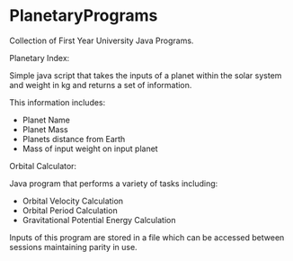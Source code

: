 # PlanetaryPrograms
Collection of First Year University Java Programs.

Planetary Index:

Simple java script that takes the inputs of a planet within the solar system and weight in kg and returns a set of information.

This information includes:
- Planet Name
- Planet Mass
- Planets distance from Earth
- Mass of input weight on input planet

Orbital Calculator:

Java program that performs a variety of tasks including:
- Orbital Velocity Calculation
- Orbital Period Calculation
- Gravitational Potential Energy Calculation

Inputs of this program are stored in a file which can be accessed between sessions maintaining parity in use.
